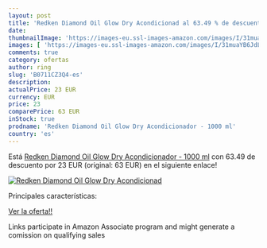 ```yaml
---
layout: post
title: 'Redken Diamond Oil Glow Dry Acondicionad al 63.49 % de descuento'
date: 
thumbnailImage: 'https://images-eu.ssl-images-amazon.com/images/I/31muaYB6JdL._SL200_.jpg'
images: [ 'https://images-eu.ssl-images-amazon.com/images/I/31muaYB6JdL._SL200_.jpg' ]
comments: true
category: ofertas
author: ring
slug: 'B0711CZ3Q4-es'
description:
actualPrice: 23 EUR
currency: EUR
price: 23
comparePrice: 63 EUR
inStock: true
prodname: 'Redken Diamond Oil Glow Dry Acondicionador - 1000 ml'
country: 'es'
---
```


Está [Redken Diamond Oil Glow Dry Acondicionador - 1000 ml](https://www.amazon.es/dp/B0711CZ3Q4/?tag=tolees-21) con 63.49 de descuento por 23 EUR (original: 63 EUR) en el siguiente enlace!

[![Redken Diamond Oil Glow Dry Acondicionad](https://images-eu.ssl-images-amazon.com/images/I/31muaYB6JdL._SL200_.jpg)](https://www.amazon.es/dp/B0711CZ3Q4/?tag=tolees-21)

Principales características:


[Ver la oferta!!](https://www.amazon.es/dp/B0711CZ3Q4/?tag=tolees-21)

Links participate in Amazon Associate program and might generate a comission on qualifying sales


